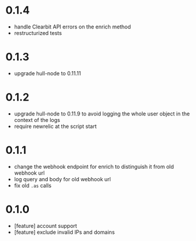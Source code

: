 # 0.1.4
- handle Clearbit API errors on the enrich method
- restructurized tests

# 0.1.3
- upgrade hull-node to 0.11.11

# 0.1.2 
- upgrade hull-node to 0.11.9 to avoid logging the whole user object in the context of the logs
- require newrelic at the script start

# 0.1.1
- change the webhook endpoint for enrich to distinguish it from old webhook url
- log query and body for old webhook url
- fix old `.as` calls

# 0.1.0
- [feature] account support
- [feature] exclude invalid IPs and domains
